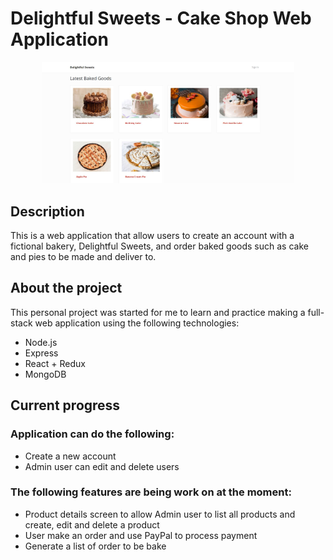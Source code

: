 # Delightful Sweets - Cake Shop Web Application
<p align="center">
<img src="./Delightful_Sweet.jpg" width="80%">
</p>

## Description
This is a web application that allow users to create an account with a fictional bakery, Delightful Sweets, and order baked goods such as cake and pies to be made
and deliver to.

## About the project
This personal project was started for me to learn and practice making a full-stack web application using the following technologies:
- Node.js
- Express
- React + Redux
- MongoDB

## Current progress

### Application can do the following:
- Create a new account
- Admin user can edit and delete users

### The following features are being work on at the moment:
- Product details screen to allow Admin user to list all products and create, edit and delete a product
- User make an order and use PayPal to process payment
- Generate a list of order to be bake
